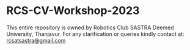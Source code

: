 # RCS-CV-Workshop-2023

This entire repository is owned by Robotics Club SASTRA Deemed University, Thanjavur. For any clarification or queries kindly contact at: rcsatsastra@gmail.com
